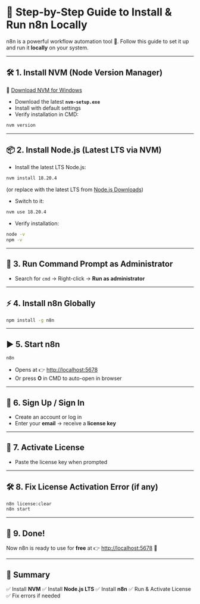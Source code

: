 # 🚀 Step-by-Step Guide to Install & Run n8n Locally

n8n is a powerful workflow automation tool 🔄. Follow this guide to set it up and run it **locally** on your system.

---

## 🛠 1. Install NVM (Node Version Manager)

🔗 [Download NVM for Windows](https://github.com/coreybutler/nvm-windows/releases?utm_source=chatgpt.com)

- Download the latest **`nvm-setup.exe`**
- Install with default settings
- Verify installation in CMD:

```bash
nvm version
```

---

## 📦 2. Install Node.js (Latest LTS via NVM)

- Install the latest LTS Node.js:

```bash
nvm install 18.20.4
```

(or replace with the latest LTS from [Node.js Downloads](https://nodejs.org/en/download/))

- Switch to it:

```bash
nvm use 18.20.4
```

- Verify installation:

```bash
node -v
npm -v
```

---

## 🔑 3. Run Command Prompt as Administrator

- Search for `cmd` → Right-click → **Run as administrator**

---

## ⚡ 4. Install n8n Globally

```bash
npm install -g n8n
```

---

## ▶️ 5. Start n8n

```bash
n8n
```

- Opens at 👉 [http://localhost:5678](http://localhost:5678/)
- Or press **O** in CMD to auto-open in browser

---

## 👤 6. Sign Up / Sign In

- Create an account or log in
- Enter your **email** → receive a **license key**

---

## 🔐 7. Activate License

- Paste the license key when prompted

---

## 🛠 8. Fix License Activation Error (if any)

```bash
n8n license:clear
n8n start
```

---

## 🎉 9. Done!

Now n8n is ready to use for **free** at 👉 [http://localhost:5678](http://localhost:5678/) 🚀

---

## 📌 Summary

✅ Install **NVM**
✅ Install **Node.js LTS**
✅ Install **n8n**
✅ Run & Activate License
✅ Fix errors if needed

